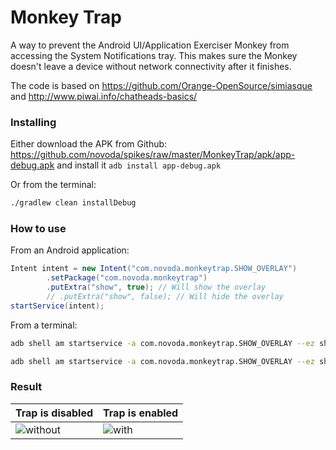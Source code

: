 # Monkey Trap

A way to prevent the Android UI/Application Exerciser Monkey from accessing the System Notifications tray. This makes sure the Monkey doesn't leave a device without network connectivity after it finishes.

The code is based on https://github.com/Orange-OpenSource/simiasque and http://www.piwai.info/chatheads-basics/


### Installing

Either download the APK from Github: https://github.com/novoda/spikes/raw/master/MonkeyTrap/apk/app-debug.apk
and install it `adb install app-debug.apk`

Or from the terminal:

```bash
./gradlew clean installDebug
```

### How to use

From an Android application:

```java
Intent intent = new Intent("com.novoda.monkeytrap.SHOW_OVERLAY")
        .setPackage("com.novoda.monkeytrap")
        .putExtra("show", true); // Will show the overlay
        // .putExtra("show", false); // Will hide the overlay
startService(intent);
```

From a terminal:

```bash
adb shell am startservice -a com.novoda.monkeytrap.SHOW_OVERLAY --ez show true # Will show the overlay

adb shell am startservice -a com.novoda.monkeytrap.SHOW_OVERLAY --ez show false # Will hide the overlay
```

### Result

Trap is disabled | Trap is enabled
--- | ---
![without](https://cloud.githubusercontent.com/assets/1626673/16620735/df638abe-4393-11e6-8cdd-ebb88ac04f0a.png) | ![with](https://cloud.githubusercontent.com/assets/1626673/16620738/e0c56c60-4393-11e6-94c3-104848f8e019.png)
